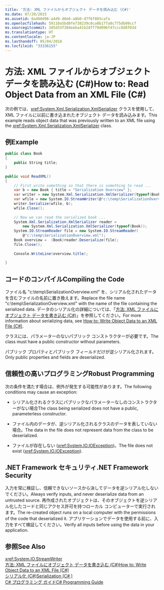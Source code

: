 ```yaml
---
title: '方法: XML ファイルからオブジェクト データを読み込む (C#)'
ms.date: 07/20/2015
ms.assetid: 6ad60d96-a4d9-48e6-a8b0-d7f6f803cafa
ms.openlocfilehash: 59110a5bd0fe738239c0ca8b177a8c775db99ccf
ms.sourcegitcommit: 3d5d33f384eeba41b2dff79d096f47ccc8d8f03d
ms.translationtype: HT
ms.contentlocale: ja-JP
ms.lasthandoff: 05/04/2018
ms.locfileid: "33336155"
---
```

# <a name="how-to-read-object-data-from-an-xml-file-c"></a><span data-ttu-id="5203f-102">方法: XML ファイルからオブジェクト データを読み込む (C#)</span><span class="sxs-lookup"><span data-stu-id="5203f-102">How to: Read Object Data from an XML File (C#)</span></span>
<span data-ttu-id="5203f-103">次の例では、<xref:System.Xml.Serialization.XmlSerializer> クラスを使用して、XML ファイルに以前に書き込まれたオブジェクト データを読み込みます。</span><span class="sxs-lookup"><span data-stu-id="5203f-103">This example reads object data that was previously written to an XML file using the <xref:System.Xml.Serialization.XmlSerializer> class.</span></span>  
  
## <a name="example"></a><span data-ttu-id="5203f-104">例</span><span class="sxs-lookup"><span data-stu-id="5203f-104">Example</span></span>  
  
```csharp  
public class Book  
{  
    public String title;  
}         
  
public void ReadXML()  
{  
    // First write something so that there is something to read ...  
    var b = new Book { title = "Serialization Overview" };  
    var writer = new System.Xml.Serialization.XmlSerializer(typeof(Book));  
    var wfile = new System.IO.StreamWriter(@"c:\temp\SerializationOverview.xml");  
    writer.Serialize(wfile, b);  
    wfile.Close();  
  
    // Now we can read the serialized book ...  
    System.Xml.Serialization.XmlSerializer reader =   
        new System.Xml.Serialization.XmlSerializer(typeof(Book));  
    System.IO.StreamReader file = new System.IO.StreamReader(  
        @"c:\temp\SerializationOverview.xml");  
    Book overview =  (Book)reader.Deserialize(file);  
    file.Close();  
  
    Console.WriteLine(overview.title);  
  
}  
```  
  
## <a name="compiling-the-code"></a><span data-ttu-id="5203f-105">コードのコンパイル</span><span class="sxs-lookup"><span data-stu-id="5203f-105">Compiling the Code</span></span>  
 <span data-ttu-id="5203f-106">ファイル名 "c:\temp\SerializationOverview.xml" を、シリアル化されたデータを含むファイルの名前に置き換えます。</span><span class="sxs-lookup"><span data-stu-id="5203f-106">Replace the file name "c:\temp\SerializationOverview.xml" with the name of the file containing the serialized data.</span></span> <span data-ttu-id="5203f-107">データのシリアル化の詳細については、「[方法: XML ファイルにオブジェクト データを書き込む (C#)](../../../../csharp/programming-guide/concepts/serialization/how-to-write-object-data-to-an-xml-file.md)」を参照してください。</span><span class="sxs-lookup"><span data-stu-id="5203f-107">For more information about serializing data, see [How to: Write Object Data to an XML File (C#)](../../../../csharp/programming-guide/concepts/serialization/how-to-write-object-data-to-an-xml-file.md).</span></span>  
  
 <span data-ttu-id="5203f-108">クラスには、パラメーターのないパブリック コンストラクターが必要です。</span><span class="sxs-lookup"><span data-stu-id="5203f-108">The class must have a public constructor without parameters.</span></span>  
  
 <span data-ttu-id="5203f-109">パブリック プロパティとパブリック フィールドだけが逆シリアル化されます。</span><span class="sxs-lookup"><span data-stu-id="5203f-109">Only public properties and fields are deserialized.</span></span>  
  
## <a name="robust-programming"></a><span data-ttu-id="5203f-110">信頼性の高いプログラミング</span><span class="sxs-lookup"><span data-stu-id="5203f-110">Robust Programming</span></span>  
 <span data-ttu-id="5203f-111">次の条件を満たす場合は、例外が発生する可能性があります。</span><span class="sxs-lookup"><span data-stu-id="5203f-111">The following conditions may cause an exception:</span></span>  
  
-   <span data-ttu-id="5203f-112">シリアル化されるクラスにパブリックなパラメーターなしのコンストラクターがない場合</span><span class="sxs-lookup"><span data-stu-id="5203f-112">The class being serialized does not have a public, parameterless constructor.</span></span>  
  
-   <span data-ttu-id="5203f-113">ファイル内のデータが、逆シリアル化されるクラスのデータを表していない場合。</span><span class="sxs-lookup"><span data-stu-id="5203f-113">The data in the file does not represent data from the class to be deserialized.</span></span>  
  
-   <span data-ttu-id="5203f-114">ファイルが存在しない (<xref:System.IO.IOException>)。</span><span class="sxs-lookup"><span data-stu-id="5203f-114">The file does not exist (<xref:System.IO.IOException>).</span></span>  
  
## <a name="net-framework-security"></a><span data-ttu-id="5203f-115">.NET Framework セキュリティ</span><span class="sxs-lookup"><span data-stu-id="5203f-115">.NET Framework Security</span></span>  
 <span data-ttu-id="5203f-116">入力を常に検証し、信頼できないソースから決してデータを逆シリアル化しないでください。</span><span class="sxs-lookup"><span data-stu-id="5203f-116">Always verify inputs, and never deserialize data from an untrusted source.</span></span> <span data-ttu-id="5203f-117">再作成されたオブジェクトは、そのオブジェクトを逆シリアル化したコードと同じアクセス許可を持つローカル コンピューターで実行されます。</span><span class="sxs-lookup"><span data-stu-id="5203f-117">The re-created object runs on a local computer with the permissions of the code that deserialized it.</span></span> <span data-ttu-id="5203f-118">アプリケーションでデータを使用する前に、入力をすべて検証してください。</span><span class="sxs-lookup"><span data-stu-id="5203f-118">Verify all inputs before using the data in your application.</span></span>  
  
## <a name="see-also"></a><span data-ttu-id="5203f-119">参照</span><span class="sxs-lookup"><span data-stu-id="5203f-119">See Also</span></span>  
 <xref:System.IO.StreamWriter>  
 [<span data-ttu-id="5203f-120">方法: XML ファイルにオブジェクト データを書き込む (C#)</span><span class="sxs-lookup"><span data-stu-id="5203f-120">How to: Write Object Data to an XML File (C#)</span></span>](../../../../csharp/programming-guide/concepts/serialization/how-to-write-object-data-to-an-xml-file.md)  
 [<span data-ttu-id="5203f-121">シリアル化 (C#)</span><span class="sxs-lookup"><span data-stu-id="5203f-121">Serialization (C# )</span></span>](../../../../csharp/programming-guide/concepts/serialization/index.md)  
 [<span data-ttu-id="5203f-122">C# プログラミング ガイド</span><span class="sxs-lookup"><span data-stu-id="5203f-122">C# Programming Guide</span></span>](../../../../csharp/programming-guide/index.md)
